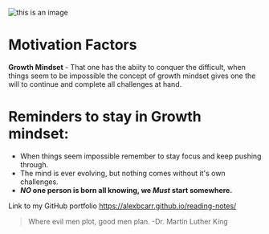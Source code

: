 ![this is an image](https://encrypted-tbn0.gstatic.com/images?q=tbn:ANd9GcRbTaJ9kTKUTIVU9DmgEpoGrj2cp3cxtYXq-flqw-2lD83cwl_yPWk07VPSQYvtQI26TVM&usqp=CAU)

# Motivation Factors 


**Growth Mindset** - That one has the abiity to conquer the difficult, when things seem to be impossible the concept of growth mindset gives one the will to continue and complete all challenges at hand.

# Reminders to stay in Growth mindset:

- When things seem impossible remember to stay focus and keep pushing through.
- The mind is ever evolving, but nothing comes without it's own challenges.  
- **_NO_ one person is born all knowing, we _Must_ start somewhere.** 

Link to my GitHub portfolio 
https://alexbcarr.github.io/reading-notes/

> Where evil men plot, good men plan. -Dr. Martin Luther King
